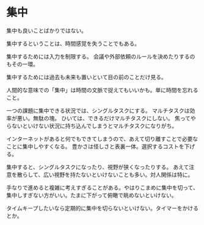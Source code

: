 # 集中

集中も良いことばかりではない。

集中するということは、時間感覚を失うことでもある。

集中するためには入力を制限する。
会議や外部依頼のルールを決めたりするのもその一環。

集中するためには過去も未来も置いといて目の前のことだけ見る。

人間的な意味での「集中」は時間の文脈で捉えてもいいかも。単に時間を忘れること。

一つの課題に集中できる状況では、シングルタスクにする。
マルチタスクは効率が悪い。無駄の塊。
ひいては、できるだけマルチタスクにしない。
焦ってやらないといけない状況に持ち込んでしまうとマルチタスクになりがち。

インターネットがあると何でもできてしまうので、あえて切り離すことで必要なことに集中しやすくなる。
豊かさは怪しさと表裏一体。選択するコストを下げる。

集中すると、シングルタスクになったり、視野が狭くなったりする。
あえて注意を散らして、広い視野を持たないといけないことも多い。対人関係は特に。

手なりで進めると複雑に考えすぎることがある。やはりこまめに集中を切って、集中しすぎない方がいい。たまに下がって俯瞰で眺めないといけない。

タイムキープしたいなら定期的に集中を切らないといけない。タイマーをかけるとか。
